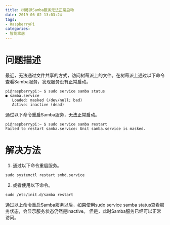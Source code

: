 ```yaml
---
title: 树莓派Samba服务无法正常启动
date: 2019-06-02 13:03:24
tags:
- RaspberryPi
categories:
- 智能家居
---
```

# 问题描述

最近，无法通过文件共享的方式，访问树莓派上的文件。在树莓派上通过以下命令查看Samba服务，发现服务没有正常启动。

```
pi@raspberrypi:~ $ sudo service samba status
● samba.service
   Loaded: masked (/dev/null; bad)
   Active: inactive (dead)
```
通过以下命令重启Samba服务，无法正常启动。

```
pi@raspberrypi:~ $ sudo service samba restart
Failed to restart samba.service: Unit samba.service is masked.
```

# 解决方法

1. 通过以下命令重启服务。

```
sudo systemctl restart smbd.service
```

2. 或者使用以下命令。

```
sudo /etc/init.d/samba restart
```

通过以上命令重启Samba服务以后，如果使用sudo service samba status查看服务状态，会显示服务状态仍然是inactive。 但是，此时Samba服务已经可以正常访问。